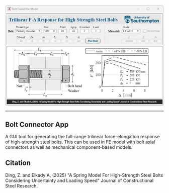 <p align="center">
  <img width="800" src="screenshot.jpg" alt="Bolt-Connector">
</p>

--------------

## Bolt Connector App
A GUI tool for generating the full-range trilinear force-elongation response of high-strength steel bolts. This can be used in FE model with bolt axial connectors as well as mechanical component-based models.

## Citation
Ding, Z. and Elkady A, (2025) "A Spring Model For High-Strength Steel Bolts Considering Uncertainty and Loading Speed" Journal of Constructional Steel Research.

